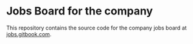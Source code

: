 # Jobs Board for the company

This repository contains the source code for the company jobs board at [jobs.gitbook.com](http://jobs.gitbook.com).
